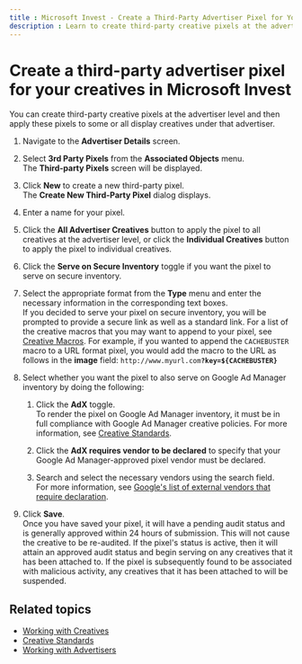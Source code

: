 ```yaml
---
title : Microsoft Invest - Create a Third-Party Advertiser Pixel for Your Creatives
description : Learn to create third-party creative pixels at the advertiser level and then apply these pixels to some or all display creatives under that advertiser.
---
```



# Create a third-party advertiser pixel for your creatives in Microsoft Invest

You can create third-party creative pixels at the advertiser level and
then apply these pixels to some or all display creatives under that
advertiser.

1. Navigate to the **Advertiser Details**
    screen.
1. Select **3rd Party Pixels** from the
    **Associated Objects** menu.<br>
   The **Third-party Pixels** screen
    will be displayed.

1. Click **New** to create a new third-party pixel.<br>
    The **Create New Third-Party Pixel** dialog displays.

1. Enter a name for your pixel.
1. Click the **All Advertiser Creatives** button to apply the pixel to all creatives at the advertiser level, or click the **Individual Creatives** button to apply the pixel to individual creatives.
1. Click the **Serve on Secure Inventory** toggle if you want the pixel to serve on
    secure inventory.
1. Select the appropriate format from the
    **Type** menu and enter the necessary
    information in the corresponding text boxes.<br>
    If you decided to serve your pixel on secure inventory, you will be
    prompted to provide a secure link as well as a standard link. For a
    list of the creative macros that you may want to append to your
    pixel, see [Creative Macros](creative-macros.md). For example, if you wanted to append the `CACHEBUSTER`
    macro to a URL format pixel, you would add the macro to the URL as
    follows in the **image** field:
    `http://www.myurl.com`**`?key=${CACHEBUSTER}`**

1. Select whether you want the pixel to also serve
    on Google Ad Manager inventory by doing the following:
    1. Click the **AdX** toggle.<br>
        To render the pixel on Google Ad Manager inventory, it must be
        in full compliance with Google Ad Manager creative policies. For
        more information, see [Creative Standards](creative-standards.md).

    1. Click the **AdX requires vendor to be declared** to specify that your Google Ad Manager-approved pixel vendor must be declared.
    1. Search and select the necessary vendors
        using the search field.<br>
        For more information, see [Google's list of external vendors that
        require declaration](https://support.google.com/3pascertification/table/3191570).

1. Click **Save**.<br>
    Once you have saved your pixel, it will have a pending audit status
    and is generally approved within 24 hours of submission. This will
    not cause the creative to be re-audited. If the pixel's status is
    active, then it will attain an approved audit status and begin
    serving on any creatives that it has been attached to. If the pixel
    is subsequently found to be associated with malicious activity, any
    creatives that it has been attached to will be suspended.

## Related topics

- [Working with Creatives](working-with-creatives.md)
- [Creative Standards](creative-standards.md)
- [Working with Advertisers](working-with-advertisers.md)